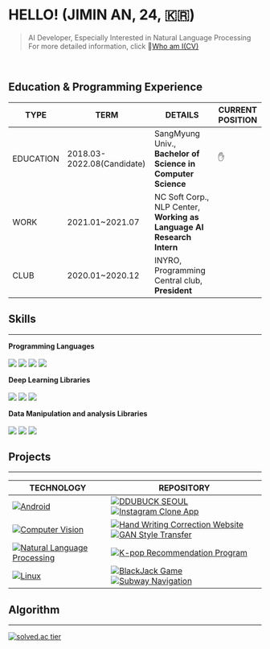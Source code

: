 
# HELLO! (JIMIN AN, 24, 🇰🇷)
> AI Developer, Especially Interested in Natural Language Processing<br>
> For more detailed information, click 💁[Who am I(CV)](https://codingsmu.tistory.com/m/80)<br>
<br>

## Education & Programming Experience
|  TYPE    | TERM     |  DETAILS   |  CURRENT POSITION |
| ---- | ---- | ---- | ---- |
| EDUCATION    |  2018.03-2022.08(Candidate)    |  SangMyung Univ., **Bachelor of Science in Computer Science**    | ✋ |
| WORK     |   2021.01~2021.07   |  NC Soft Corp., NLP Center, **Working as Language AI Research Intern** | |
| CLUB    |    2020.01~2020.12  | INYRO, Programming Central club, **President**     | |



## Skills
----------------------------
**Programming Languages**<br><br>
<img src="https://img.shields.io/badge/python-fluent-blue"/></a>
<img src="https://img.shields.io/badge/c++-fluent-blue"/></a>
<img src="https://img.shields.io/badge/c-fluent-blue"/></a>
<img src="https://img.shields.io/badge/java-advanced-orange"/><br>

**Deep Learning Libraries**<br><br>
<img src="https://img.shields.io/badge/tensorflow-advanced-orange"/></a>
<img src="https://img.shields.io/badge/pytorch-advanced-orange"/></a>
<img src="https://img.shields.io/badge/keras-advanced-orange"/><br>

**Data Manipulation and analysis Libraries**<br><br>
<img src="https://img.shields.io/badge/Pandas-advanced-orange"/></a>
<img src="https://img.shields.io/badge/Numpy-advanced-orange"/></a>
<img src="https://img.shields.io/badge/Matplotlib-advanced-orange"/><br>

## Projects
----------------------------


| **TECHNOLOGY**                                             | REPOSITORY                                         |
| ------------------------------------------------------------ | ------------------------------------------------------------ |
| [![Android](https://img.shields.io/static/v1?label=&message=Android&color=~&logo=android&logoColor=FFFFFF)](https://developer.android.com/) | [![DDUBUCK SEOUL](https://img.shields.io/static/v1?label=&message=DDUBUCK_SEOUL&color=000605&logo=github&logoColor=FFFFFF&labelColor=000605)](https://github.com/jiminAn/DDUBUCK_SEOUL) [![Instagram Clone App](https://img.shields.io/static/v1?label=&message=Instagram_Clone_App&color=000605&logo=github&logoColor=FFFFFF&labelColor=000605)](https://github.com/jiminAn/instargram_copy_project) |
| [![Computer Vision](https://img.shields.io/static/v1?label=&message=CV&color=3178C6&logo=python&logoColor=FFFFFF)](https://www.python.org/) | [![Hand Writing Correction Website](https://img.shields.io/static/v1?label=&message=Hand_Writing_Correction_Website&color=000605&logo=github&logoColor=FFFFFF&labelColor=000605)](https://github.com/jiminAn/hand_writing_correction_website)  [![GAN Style Transfer](https://img.shields.io/static/v1?label=&message=GAN_Style_Transfer&color=000605&logo=github&logoColor=FFFFFF&labelColor=000605)](https://github.com/jiminAn/GAN-style-transfer)|
| [![Natural Language Processing](https://img.shields.io/static/v1?label=&message=NLP&color=3178C6&logo=python&logoColor=FFFFFF)](https://www.python.org/) | [![K-pop Recommendation Program](https://img.shields.io/static/v1?label=&message=Kpop_Recommendation_Program&color=000605&logo=github&logoColor=FFFFFF&labelColor=000605)](https://github.com/jiminAn/Kpop_NLP_Project)|
| [![Linux](https://img.shields.io/static/v1?label=&message=Linux&color=F1E05A&logo=linux&logoColor=FFFFFF)](https://www.kernel.org/)| [![BlackJack Game](https://img.shields.io/static/v1?label=&message=BlackJack_Game&color=000605&logo=github&logoColor=FFFFFF&labelColor=000605)](https://github.com/jiminAn/SOCKET_Blackjack_game)  [![Subway Navigation](https://img.shields.io/static/v1?label=&message=Subway_Navigation&color=000605&logo=github&logoColor=FFFFFF&labelColor=000605)](https://github.com/jiminAn/Subway_navigation)|



## Algorithm
---------------------------
[![solved.ac tier](http://mazassumnida.wtf/api/v2/generate_badge?boj=als398)](https://solved.ac/als398)









 
